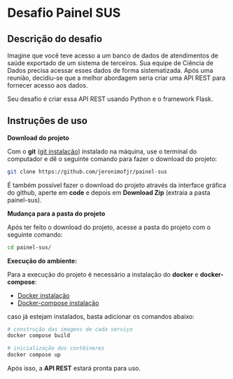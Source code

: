 # Desafio Painel SUS

## Descrição do desafio
Imagine que você teve acesso a um banco de dados de atendimentos de saúde exportado de um sistema de terceiros. Sua equipe de Ciência de Dados precisa acessar esses dados de forma sistematizada. Após uma reunião, decidiu-se que a melhor abordagem seria criar uma API REST para fornecer acesso aos dados.

Seu desafio é criar essa API REST usando Python e o framework Flask.

## Instruções de uso


**Download do projeto**

Com o **git** ([git instalação](https://git-scm.com/book/pt-br/v2/Come%C3%A7ando-Instalando-o-Git)) instalado na máquina, use o terminal do computador e dê o seguinte comando para fazer o download do projeto:

<!--MAIN_BEGIN-->
```bash
git clone https://github.com/jeronimofjr/painel-sus 
```
<!--MAIN_END-->
 É também possível fazer o download do projeto através da interface gráfica do github, aperte em **code** e depois em **Download Zip** (extraia a pasta painel-sus).  

**Mudança para a pasta do projeto**

Após ter feito o download do projeto, acesse a pasta do projeto com o seguinte comando:
<!--MAIN_BEGIN-->
```bash
cd painel-sus/
```
<!--MAIN_END-->

**Execução do ambiente:**

Para a execução do projeto é necessário a instalação do **docker** e **docker-compose**:
* [Docker instalação](https://docs.docker.com/engine/install/)
*  [Docker-compose instalação](https://docs.docker.com/compose/install/)

 caso já estejam instalados, basta adicionar os comandos abaixo:

<!--MAIN_BEGIN-->
```bash
# construção das imagens de cada serviço
docker compose build

# inicialização dos contêineres
docker compose up
```
<!--MAIN_END-->

Após isso,  a **API REST** estará pronta para uso.